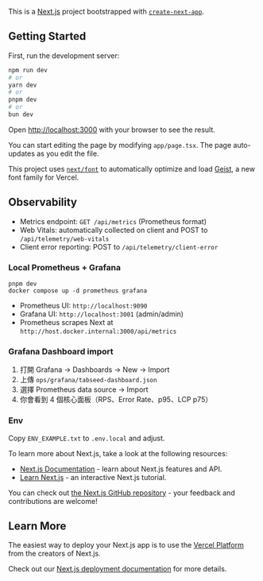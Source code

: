 This is a [Next.js](https://nextjs.org) project bootstrapped with [`create-next-app`](https://nextjs.org/docs/app/api-reference/cli/create-next-app).

## Getting Started

First, run the development server:

```bash
npm run dev
# or
yarn dev
# or
pnpm dev
# or
bun dev
```

Open [http://localhost:3000](http://localhost:3000) with your browser to see the result.

You can start editing the page by modifying `app/page.tsx`. The page auto-updates as you edit the file.

This project uses [`next/font`](https://nextjs.org/docs/app/building-your-application/optimizing/fonts) to automatically optimize and load [Geist](https://vercel.com/font), a new font family for Vercel.

## Observability

- Metrics endpoint: `GET /api/metrics` (Prometheus format)
- Web Vitals: automatically collected on client and POST to `/api/telemetry/web-vitals`
- Client error reporting: POST to `/api/telemetry/client-error`

### Local Prometheus + Grafana

```
pnpm dev
docker compose up -d prometheus grafana
```

- Prometheus UI: `http://localhost:9090`
- Grafana UI: `http://localhost:3001` (admin/admin)
- Prometheus scrapes Next at `http://host.docker.internal:3000/api/metrics`

### Grafana Dashboard import

1. 打開 Grafana → Dashboards → New → Import
2. 上傳 `ops/grafana/tabseed-dashboard.json`
3. 選擇 Prometheus data source → Import
4. 你會看到 4 個核心面板（RPS、Error Rate、p95、LCP p75）

### Env

Copy `ENV_EXAMPLE.txt` to `.env.local` and adjust.

To learn more about Next.js, take a look at the following resources:

- [Next.js Documentation](https://nextjs.org/docs) - learn about Next.js features and API.
- [Learn Next.js](https://nextjs.org/learn) - an interactive Next.js tutorial.

You can check out [the Next.js GitHub repository](https://github.com/vercel/next.js) - your feedback and contributions are welcome!

## Learn More

The easiest way to deploy your Next.js app is to use the [Vercel Platform](https://vercel.com/new?utm_medium=default-template&filter=next.js&utm_source=create-next-app&utm_campaign=create-next-app-readme) from the creators of Next.js.

Check out our [Next.js deployment documentation](https://nextjs.org/docs/app/building-your-application/deploying) for more details.
